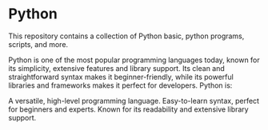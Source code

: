 # Python
This repository contains a collection of Python basic, python programs, scripts, and more.

Python is one of the most popular programming languages today, known for its simplicity, extensive features and library support. Its clean and straightforward syntax makes it beginner-friendly, while its powerful libraries and frameworks makes it perfect for developers. Python is:

A versatile, high-level programming language.
Easy-to-learn syntax, perfect for beginners and experts.
Known for its readability and extensive library support.
